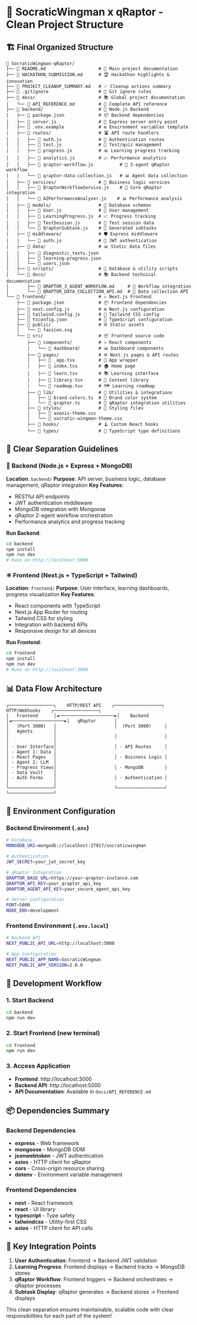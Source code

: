 # 📁 SocraticWingman x qRaptor - Clean Project Structure

## 🏗️ **Final Organized Structure**

```
📁 SocraticWingman-qRaptor/
├── 📄 README.md                    # 📖 Main project documentation
├── 📄 HACKATHON_SUBMISSION.md      # 🏆 Hackathon highlights & innovation
├── 📄 PROJECT_CLEANUP_SUMMARY.md   # ✅ Cleanup actions summary
├── 📄 .gitignore                   # 🚫 Git ignore rules
├── 📁 docs/                        # 📚 Global project documentation
│   └── 📄 API_REFERENCE.md         # 📡 Complete API reference
├── 📁 backend/                     # 🔧 Node.js Backend
│   ├── 📄 package.json             # 📦 Backend dependencies
│   ├── 📄 server.js                # 🚀 Express server entry point
│   ├── 📄 .env.example             # ⚙️ Environment variables template
│   ├── 📁 routes/                  # 🛣️ API route handlers
│   │   ├── 📄 auth.js              # 🔐 Authentication routes
│   │   ├── 📄 test.js              # 📝 Test/quiz management
│   │   ├── 📄 progress.js          # 📊 Learning progress tracking
│   │   ├── 📄 analytics.js         # 📈 Performance analytics
│   │   ├── 📄 qraptor-workflow.js          # 🤖 2-agent qRaptor workflow
│   │   └── 📄 qraptor-data-collection.js   # 📊 Agent data collection
│   ├── 📁 services/                # 🧠 Business logic services
│   │   ├── 📄 QraptorWorkflowService.js    # 🔄 Core qRaptor integration
│   │   └── 📄 AIPerformanceAnalyzer.js    # 📊 Performance analysis
│   ├── 📁 models/                  # 💾 Database schemas
│   │   ├── 📄 User.js              # 👤 User management
│   │   ├── 📄 LearningProgress.js  # 📈 Progress tracking
│   │   ├── 📄 TestSession.js       # 📝 Test session data
│   │   └── 📄 QraptorSubtask.js    # 🎯 Generated subtasks
│   ├── 📁 middleware/              # 🛡️ Express middleware
│   │   └── 📄 auth.js              # 🔐 JWT authentication
│   ├── 📁 data/                    # 📊 Static data files
│   │   ├── 📄 diagnostic_tests.json
│   │   ├── 📄 learning-progress.json
│   │   └── 📄 users.json
│   ├── 📁 scripts/                 # 🔧 Database & utility scripts
│   └── 📁 docs/                    # 📚 Backend technical documentation
│       ├── 📄 QRAPTOR_3_AGENT_WORKFLOW.md     # 🔄 Workflow integration
│       └── 📄 QRAPTOR_DATA_COLLECTION_API.md  # 📡 Data collection API
└── 📁 frontend/                    # ⚛️ Next.js Frontend
    ├── 📄 package.json             # 📦 Frontend dependencies
    ├── 📄 next.config.js           # ⚙️ Next.js configuration
    ├── 📄 tailwind.config.js       # 🎨 Tailwind CSS config
    ├── 📄 tsconfig.json            # 📘 TypeScript configuration
    ├── 📁 public/                  # 🌐 Static assets
    │   └── 📄 favicon.svg
    └── 📁 src/                     # 📦 Frontend source code
        ├── 📁 components/          # ⚛️ React components
        │   └── 📁 dashboard/       # 📊 Dashboard components
        ├── 📁 pages/               # 🌐 Next.js pages & API routes
        │   ├── 📄 _app.tsx         # 🔧 App wrapper
        │   ├── 📄 index.tsx        # 🏠 Home page
        │   ├── 📄 learn.tsx        # 📚 Learning interface
        │   ├── 📄 library.tsx      # 📖 Content library
        │   └── 📄 roadmap.tsx      # 🗺️ Learning roadmap
        ├── 📁 lib/                 # 🔧 Utilities & integrations
        │   ├── 📄 brand-colors.ts  # 🎨 Brand color system
        │   └── 📄 qraptor.ts       # 🤖 qRaptor integration utilities
        ├── 📁 styles/              # 🎨 Styling files
        │   ├── 📄 axonix-theme.css
        │   └── 📄 socratic-wingman-theme.css
        ├── 📁 hooks/               # 🪝 Custom React hooks
        └── 📁 types/               # 📘 TypeScript type definitions
```

## 🎯 **Clear Separation Guidelines**

### 🔧 **Backend (Node.js + Express + MongoDB)**
**Location**: `backend/`
**Purpose**: API server, business logic, database management, qRaptor integration
**Key Features**:
- RESTful API endpoints
- JWT authentication middleware
- MongoDB integration with Mongoose
- qRaptor 2-agent workflow orchestration
- Performance analytics and progress tracking

**Run Backend**:
```bash
cd backend
npm install
npm run dev
# Runs on http://localhost:5000
```

### ⚛️ **Frontend (Next.js + TypeScript + Tailwind)**
**Location**: `frontend/`
**Purpose**: User interface, learning dashboards, progress visualization
**Key Features**:
- React components with TypeScript
- Next.js App Router for routing
- Tailwind CSS for styling
- Integration with backend APIs
- Responsive design for all devices

**Run Frontend**:
```bash
cd frontend
npm install
npm run dev
# Runs on http://localhost:3000
```

## 📊 **Data Flow Architecture**

```
┌─────────────────┐    HTTP/REST API    ┌──────────────────┐    HTTP/Webhooks    ┌─────────────────┐
│   Frontend      │◄─────────────────────►│    Backend       │◄────────────────────►│   qRaptor       │
│   (Port 3000)   │                      │  (Port 5000)     │                     │   Agents        │
│                 │                      │                  │                     │                 │
│ - User Interface│                      │ - API Routes     │                     │ - Agent 1: Data │
│ - React Pages   │                      │ - Business Logic │                     │ - Agent 2: LLM  │
│ - Progress Views│                      │ - MongoDB        │                     │ - Data Vault    │
│ - Auth Forms    │                      │ - Authentication │                     │                 │
└─────────────────┘                      └──────────────────┘                     └─────────────────┘
```

## 🔐 **Environment Configuration**

### Backend Environment (`.env`)
```bash
# Database
MONGODB_URI=mongodb://localhost:27017/socraticwingman

# Authentication
JWT_SECRET=your_jwt_secret_key

# qRaptor Integration
QRAPTOR_BASE_URL=https://your-qraptor-instance.com
QRAPTOR_API_KEY=your_qraptor_api_key
QRAPTOR_AGENT_API_KEY=your_secure_agent_api_key

# Server Configuration
PORT=5000
NODE_ENV=development
```

### Frontend Environment (`.env.local`)
```bash
# Backend API
NEXT_PUBLIC_API_URL=http://localhost:5000

# App Configuration
NEXT_PUBLIC_APP_NAME=SocraticWingman
NEXT_PUBLIC_APP_VERSION=2.0.0
```

## 🚀 **Development Workflow**

### 1. Start Backend
```bash
cd backend
npm run dev
```

### 2. Start Frontend (new terminal)
```bash
cd frontend
npm run dev
```

### 3. Access Application
- **Frontend**: http://localhost:3000
- **Backend API**: http://localhost:5000
- **API Documentation**: Available in `docs/API_REFERENCE.md`

## 📦 **Dependencies Summary**

### Backend Dependencies
- **express** - Web framework
- **mongoose** - MongoDB ODM
- **jsonwebtoken** - JWT authentication
- **axios** - HTTP client for qRaptor
- **cors** - Cross-origin resource sharing
- **dotenv** - Environment variable management

### Frontend Dependencies
- **next** - React framework
- **react** - UI library
- **typescript** - Type safety
- **tailwindcss** - Utility-first CSS
- **axios** - HTTP client for API calls

## 🎯 **Key Integration Points**

1. **User Authentication**: Frontend → Backend JWT validation
2. **Learning Progress**: Frontend displays → Backend tracks → MongoDB stores
3. **qRaptor Workflow**: Frontend triggers → Backend orchestrates → qRaptor processes
4. **Subtask Display**: qRaptor generates → Backend stores → Frontend displays

This clean separation ensures maintainable, scalable code with clear responsibilities for each part of the system!
